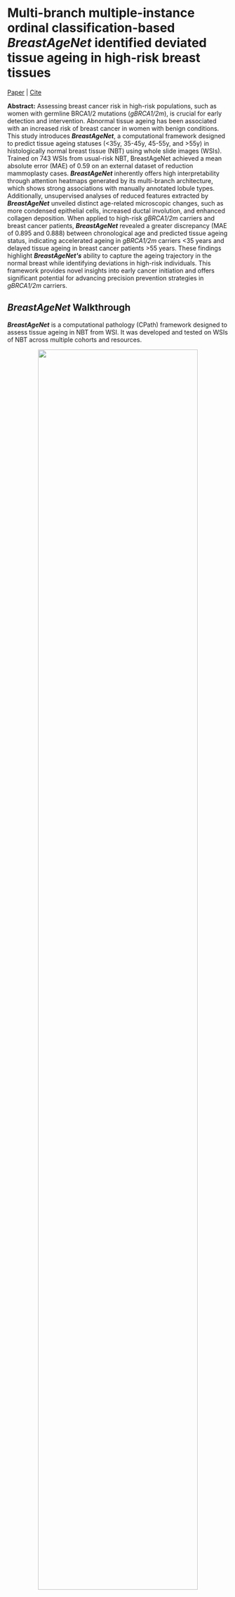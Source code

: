 # **Multi-branch multiple-instance ordinal classification-based **_BreastAgeNet_** identified deviated tissue ageing in high-risk breast tissues**

[Paper]() | [Cite]()

**Abstract:** Assessing breast cancer risk in high-risk populations, such as women with germline BRCA1/2 mutations (_gBRCA1/2m_), is crucial for early detection and intervention. Abnormal tissue ageing has been associated with an increased risk of breast cancer in women with benign conditions. This study introduces **_BreastAgeNet_**, a computational framework designed to predict tissue ageing statuses (<35y, 35-45y, 45-55y, and >55y) in histologically normal breast tissue (NBT) using whole slide images (WSIs). Trained on 743 WSIs from usual-risk NBT, BreastAgeNet achieved a mean absolute error (MAE) of 0.59 on an external dataset of reduction mammoplasty cases. **_BreastAgeNet_** inherently offers high interpretability through attention heatmaps generated by its multi-branch architecture, which shows strong associations with manually annotated lobule types. Additionally, unsupervised analyses of reduced features extracted by **_BreastAgeNet_** unveiled distinct age-related microscopic changes, such as  more condensed epithelial cells, increased ductal involution, and enhanced collagen deposition. When applied to high-risk _gBRCA1/2m_ carriers and breast cancer patients, **_BreastAgeNet_** revealed a greater discrepancy (MAE of 0.895 and 0.888) between chronological age and predicted tissue ageing status, indicating accelerated ageing in _gBRCA1/2m_ carriers <35 years and delayed tissue ageing in breast cancer patients >55 years. These findings highlight **_BreastAgeNet's_** ability to capture the ageing trajectory in the normal breast while identifying deviations in high-risk individuals. This framework provides novel insights into early cancer initiation and offers significant potential for advancing precision prevention strategies in _gBRCA1/2m_ carriers.



## **_BreastAgeNet_** Walkthrough
**_BreastAgeNet_** is a computational pathology (CPath) framework designed to assess tissue ageing in NBT from WSI. It was developed and tested on WSIs of NBT across multiple cohorts and resources.
<p align="center">
    <img src="Docs/NBT_cohorts.png" width="85%"> 
</p>


The implementation can largely be broken down into the following steps:
- **Step 0**: Dataset pre-processing  
- **Step 1**: _BreastAgeNet_ training  
- **Step 2**: Visualization  
- **Step 3**: External testing  


### Step 0. Dataset preprocessing
The framework leverages advanced deep learning methods, incorporating a multi-branch multiple-instance learning (MIL) architecture to capture ordinal age-related histological alterations. For the framework, the pre-processing includes: 

#### Step 0.1: Patch preparation
This step will perform foreground tissue detection, patch tessellation and tissue type classification. For more details, please check our [_NBT-Classifier_].(https://github.com/SiyuanChen726/NBT-Classifier.git).

#### Step 0.2: Feature extraction
This step extracts visual features from randomly sampled patches using pre-trained image encoders. 
<p align="center">
    <img src="Docs/BreastAgeNet.png" width="100%">
</p>


### Step 1. _BreastAgeNet_ training 
The training was implemented using different configurations through 5-fold cross-validation. 
<p align="center">
    <img src="Docs/Bag_preparation.png" width="100%">
</p>


### Step 2. Visualisation

#### Step 2.1 tSNE projection of the whole dataset
**_BreastAgeNet_**  learns ageing-related microscopic patterns in a data-driven manner, using a multi-head self-attention mechanism to prioritize relevant patterns for accurate branch predictions. By integrating information from multiple branches, the model enhances the robustness of its predictions and provides deeper insights into the nuanced ageing-related changes in NBT.
<p align="center">
    <img src="Docs/BreastAgeNet_attention.png" width="100%">
</p>

#### Step 2.2 Attention heatmap for a single WSI
Moreover, **_BreastAgeNet_** provides attention heatmaps that can directly visualise ageing-related spatial heterogeneity across the tissue, with this variability showing strong associations with manually annotated, age-related lobule types. 
<p align="center">
    <img src="Docs/lobule_type_attentions.png" width="100%">
</p>


### Step 3. External testing

In the context of ordinal classification, where errors between adjacent classes are considered less severe than those between more distant classes, **_BreastAgeNet_** demonstrated robust performance on WSIs of NBT derived from reduction mammoplasties, with only 9% severe misclassification. With its substantiated ability to model ageing trajectories in NBT, <i>BreastAgeNet</i> has revealed deviations between expected (chronological) and observed (predicted) tissue ageing in high-risk NBT from _gBRCA1/2_ mutation carriers or breast cancer patients. 



## Installation
To get started, clone the repository and install [RandStainNA](https://github.com/yiqings/RandStainNA.git) and other required dependencies. 
```
git clone https://github.com/SiyuanChen726/BreastAgeNet.git
cd BreastAgeNet
conda env create -f environment.yml
conda activate torch-env
```

## Implementation
WSI data is expected to be organised as follows:
```
prj_BreastAgeNet/
├── CLINIC/clinicData_all.csv
├── WSIs
│   ├── KHP/slide1.ndpi, slide2.ndpi ...
│   ├── NKI/slide1.mrxs, ...
│   ├── BCI/slide1.ndpi, ...
│   ├── EPFL/slide1.vsi, ...
│   └── SGK/slide1.svs, ...
```

For step 0.1: Patch preparation to get the corresponding mask and TC_mask, 
please check [HistoQC](https://github.com/choosehappy/HistoQC.git) and our [_NBT-Classifier_](https://github.com/SiyuanChen726/NBT-Classifier.git)

This step yields:
```
prj_BreastAgeNet/
├── WSIs/                     # Raw WSIs
├── QC/KHP/                   
│   ├── slide1_maskuse.png    # Mask for foreground tissue regions 
│   └── ...
├── Features/KHP/slide1/      
│   ├── slide1_TCmask.png     # Tissue classification mask
│   ├── slide1_patch.csv      # Patch-level metadata (tissue classification probabilities)
│   └── ...
```
Note: The slide1_patch.csv file contains important patch information, including coordinates on WSI, and confidence of containing epithelium contents

For step 0.2: Feature extraction, implement the following:
```
python extractFeatures.py \
  --WSIs /path/to/WSIs \
  --FEATURES /path/to/features \
  --model_name UNI \
  --stainFunc augmentation \
  --batch_size 32 \
  --num_workers 4
```
This step yields:
```
prj_BreastAgeNet/
├── WSIs
├── QC
├── Features/KHP
│   ├── slide1
│   │   ├── slide1_TCmask.png 
│   │   ├── slide1_patch.csv
│   │   ├── slide1_UNI_augmentation.h5
│   │   ├── slide1_gigapath_augmentation.h5
│   │   ├── slide1_iBOT_augmentation.h5
│   │   ├── slide1_ResNet50_augmentation.h5
│   │   ├── slide1_UNI_reinhard.h5
│   │   ├── slide1_gigapath_reinhard.h5
│   │   ├── slide1_iBOT_reinhard.h5
│   │   └── slide1_ResNet50_reinhard.h5
│   └── ...
```

For Step 1. _BreastAgeNet_ training, implement the following:
```
python main.py \
  --model_name UNI \
  --TC_epi 0.9 \
  --bag_size 250 \
  --attention MultiHeadAttention \
  --FEATURES /path/to/features \
  --CLINIC /path/to/clinic.csv \
  --RESULTS /path/to/results
```
This step yields:
```
prj_BreastAgeNet/
├── WSIs
├── QC
├── Features
├── models
│   │──epi0.9_UNI_250_MultiHeadAttention_fold4_bestModel.pt
│   │──epi0.9_UNI_250_MultiHeadAttention_fold4_trainvalCurves_testMAE0.53.png
│   └── ...
```

For Step 2. For visualisation, please refer to [notebook vis_tSNE](notebooks/vis_tSNE.ipynb) and [notebook vis_attention_heatmap](notebooks/vis_attention_heatmap.ipynb)

For Step 3. For external testing, please refer to [notebook inference](notebooks/inference.ipynb)


## **_BreastAgeNet_** future directions
**_BreastAgeNet_** can identify NBT with abnormal ageing process. Taking it further, attention heatmaps can pinpoint tissue regions responsible for 'mismatched' tissue ageing predictions. This approach opens the door to techniques like spatial transcriptomics, which could further elucidate molecular abnormalities at these sites—potentially identifying early indicators of cancer initiation.


## Acknowledgements

